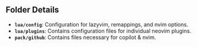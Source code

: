 ## Folder Details

- **`lua/config`**: Configuration for lazyvim, remappings, and nvim options.
- **`lua/plugins`**: Contains configuration files for individual neovim plugins.
- **`pack/github`**: Contains files necessary for copilot & nvim.



